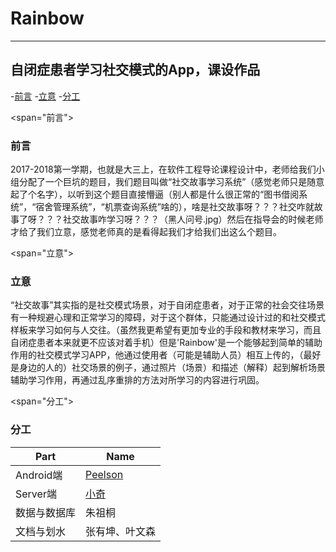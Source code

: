 # Rainbow
---
自闭症患者学习社交模式的App，课设作品
---

-[前言](#前言)
-[立意](#立意)
-[分工](#分工)

<span="前言">

### 前言
2017-2018第一学期，也就是大三上，在软件工程导论课程设计中，老师给我们小组分配了一个巨坑的题目，我们题目叫做“社交故事学习系统”（感觉老师只是随意起了个名字），以听到这个题目直接懵逼（别人都是什么很正常的“图书借阅系统”，“宿舍管理系统”，“机票查询系统”啥的），啥是社交故事呀？？？社交咋就故事了呀？？？社交故事咋学习呀？？？（黑人问号.jpg）然后在指导会的时候老师才给了我们立意，感觉老师真的是看得起我们才给我们出这么个题目。 

<span="立意">

### 立意
“社交故事”其实指的是社交模式场景，对于自闭症患者，对于正常的社会交往场景有一种规避心理和正常学习的障碍，对于这个群体，只能通过设计过的和社交模式样板来学习如何与人交往。（虽然我更希望有更加专业的手段和教材来学习，而且自闭症患者本来就更不应该对着手机）但是'Rainbow'是一个能够起到简单的辅助作用的社交模式学习APP，他通过使用者（可能是辅助人员）相互上传的，（最好是身边的人的）社交场景的例子，通过照片（场景）和描述（解释）起到解析场景辅助学习作用，再通过乱序重排的方法对所学习的内容进行巩固。

<span="分工">
### 分工
|Part|Name|
|-|-|
|Android端|[Peelson][1]|
|Server端|[小奇][2]|
|数据与数据库|朱祖桐|
|文档与划水|张有坤、叶文森|


  [1]: https://github.com/escnqh
  [2]: https://github.com/carlthenight
